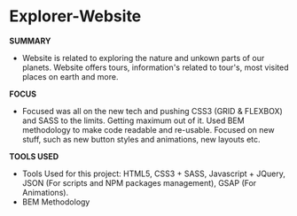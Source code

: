 # Explorer-Website

<b>SUMMARY</b>

- Website is related to exploring the nature and unkown parts of our planets. Website offers tours, information's related to tour's, most visited places on earth and more.

<b>FOCUS</b>

- Focused was all on the new tech and pushing CSS3 (GRID & FLEXBOX) and SASS to the limits. Getting maximum out of it. Used BEM methodology to make code readable and re-usable. Focused on new stuff, such as new button styles and animations, new layouts etc. 

<b>TOOLS USED</b>

- Tools Used for this project: HTML5, CSS3 + SASS, Javascript + JQuery, JSON (For scripts and NPM packages management), GSAP (For Animations).
- BEM Methodology

